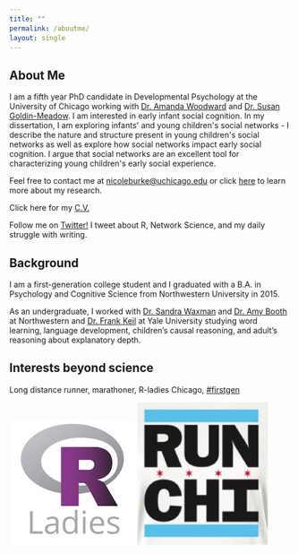 ```yaml
---
title: ""
permalink: /aboutme/
layout: single
---
```

## About Me

I am a fifth year PhD candidate in Developmental Psychology at the University of Chicago working with [Dr. Amanda Woodward](http://woodwardlab.uchicago.edu/) and [Dr. Susan Goldin-Meadow](https://voices.uchicago.edu/goldinmeadowlab/). I am interested in early infant social cognition. In my dissertation, I am exploring infants' and young children's social networks - I describe the nature and structure present in young children's social networks as well as explore how social networks impact early social cognition. I argue that social networks are an excellent tool for characterizing young children's early social experience. 

Feel free to contact me at [nicoleburke@uchicago.edu](mailto:nicoleburke@uchicago.edu) or click [here](https://nicoleburke.github.io/research/) to learn more about my research. 

Click here for my [C.V.](https://drive.google.com/file/d/1z8bjow7f9r_7X5JtRnVNEtzlvsI0vAzn/view?usp=sharing)

Follow me on [Twitter!](https://twitter.com/nicoleburke0) I tweet about R, Network Science, and my daily struggle with writing. 


## Background 

I am a first-generation college student and I graduated with a B.A. in Psychology and Cognitive Science from Northwestern University in 2015. 

As an undergraduate, I worked with [Dr. Sandra Waxman](https://childdevelopment.northwestern.edu/) and [Dr. Amy Booth](https://my.vanderbilt.edu/littlelearnerslab/) at Northwestern and [Dr. Frank Keil](https://cogdevlab.yale.edu/) at Yale University studying word learning, language development, children’s causal reasoning, and adult’s reasoning about explanatory depth.

## Interests beyond science 

Long distance runner, marathoner, R-ladies Chicago, [#firstgen](https://twitter.com/search?q=%23firstgen&src=hashtag_click)


![rladies](rladies.jpg) ![run](runchi.png)
